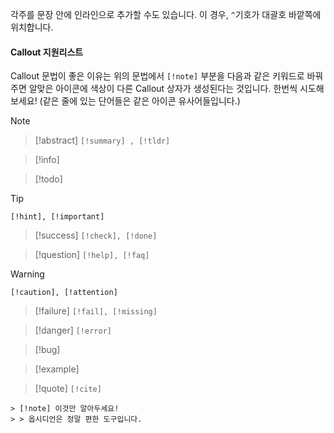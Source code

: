 

각주를 문장 안에 인라인으로 추가할 수도 있습니다. 이 경우, `^`기호가 대괄호 바깥쪽에 위치합니다.



#### Callout 지원리스트

Callout 문법이 좋은 이유는 위의 문법에서 `[!note]` 부분을 다음과 같은 키워드로 바꿔주면 알맞은 아이콘에 색상이 다른 Callout 상자가 생성된다는 것입니다. 한번씩 시도해보세요! (같은 줄에 있는 단어들은 같은 아이콘 유사어들입니다.)

> [!note]

> [!abstract]
> `[!summary] , [!tldr]`

> [!info]

> [!todo]

> [!tip] 
> `[!hint], [!important]`

> [!success]
> `[!check], [!done]`

> [!question]
> `[!help], [!faq]`

> [!warning]
>  `[!caution], [!attention]`

> [!failure]
> `[!fail], [!missing]`

> [!danger]
> `[!error]`

> [!bug]

> [!example]

> [!quote]
> `[!cite]`


```
> [!note] 이것만 알아두세요! 
> > 옵시디언은 정말 편한 도구입니다.
```